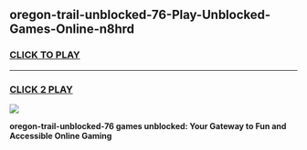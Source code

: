 
## oregon-trail-unblocked-76-Play-Unblocked-Games-Online-n8hrd
<h3>
<a href="https://premium76.site?title=oregon-trail-unblocked-76&ref=25A">CLICK TO PLAY</a></h3>
<hr>

<h3>
<a href="https://premium76.site?title=oregon-trail-unblocked-76&ref=25A">CLICK 2 PLAY</a>
  
</h3>

<a href="https://premium76.site?title=oregon-trail-unblocked-76&ref=25A"><img src="https://clearcache.store/games.png"></a>


**oregon-trail-unblocked-76 games unblocked: Your Gateway to Fun and Accessible Online Gaming**
